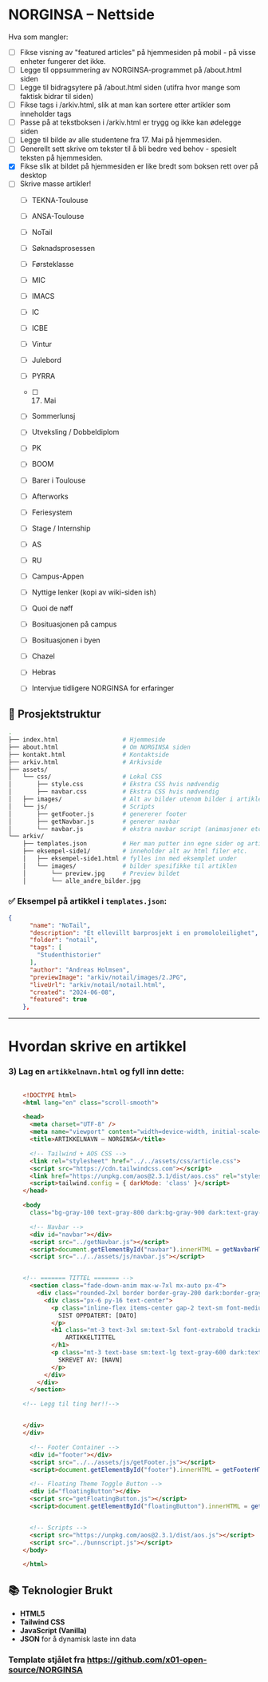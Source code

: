 
# NORGINSA – Nettside

Hva som mangler:

- [ ] Fikse visning av "featured articles" på hjemmesiden på mobil - på visse enheter fungerer det ikke.
- [ ] Legge til oppsummering av NORGINSA-programmet på /about.html siden
- [ ] Legge til bidragsytere på /about.html siden (utifra hvor mange som faktisk bidrar til siden)
- [ ] Fikse tags i /arkiv.html, slik at man kan sortere etter artikler som inneholder tags
- [ ] Passe på at tekstboksen i /arkiv.html er trygg og ikke kan ødelegge siden
- [ ] Legge til bilde av alle studentene fra 17. Mai på hjemmesiden.
- [ ] Generellt sett skrive om tekster til å bli bedre ved behov - spesielt teksten på hjemmesiden.
- [X] Fikse slik at bildet på hjemmesiden er like bredt som boksen rett over på desktop
- [ ] Skrive masse artikler!
    - [ ] TEKNA-Toulouse
    - [ ] ANSA-Toulouse
    - [ ] NoTail
    - [ ] Søknadsprosessen
    - [ ] Førsteklasse
    - [ ] MIC
    - [ ] IMACS
    - [ ] IC
    - [ ] ICBE
    - [ ] Vintur
    - [ ] Julebord
    - [ ] PYRRA
    - [ ] 17. Mai
    - [ ] Sommerlunsj
    - [ ] Utveksling / Dobbeldiplom
    - [ ] PK
    - [ ] BOOM
    - [ ] Barer i Toulouse
    - [ ] Afterworks
    - [ ] Feriesystem
    - [ ] Stage / Internship
    - [ ] AS
    - [ ] RU
    - [ ] Campus-Appen
    - [ ] Nyttige lenker (kopi av wiki-siden ish)
    - [ ] Quoi de nøff
    - [ ] Bosituasjonen på campus
    - [ ] Bosituasjonen i byen
    - [ ] Chazel
    - [ ] Hebras
    - [ ] Intervjue tidligere NORGINSA for erfaringer


## 🧱 Prosjektstruktur

```bash
.
├── index.html                  # Hjemmeside
├── about.html                  # Om NORGINSA siden
├── kontakt.html                # Kontaktside
├── arkiv.html                  # Arkivside
├── assets/
│   └── css/                    # Lokal CSS
│       ├── style.css           # Ekstra CSS hvis nødvendig
│       ├── navbar.css          # Ekstra CSS hvis nødvendig
│   ├── images/                 # Alt av bilder utenom bilder i artikler
│   └── js/                     # Scripts
│       ├── getFooter.js        # genererer footer
│       ├── getNavbar.js        # generer navbar
│       └── navbar.js           # ekstra navbar script (animasjoner etc.)
└── arkiv/
    ├── templates.json          # Her man putter inn egne sider og artikler
    ├── eksempel-side1/         # inneholder alt av html filer etc.
    │   ├── eksempel-side1.html # fylles inn med eksemplet under
    │   └── images/             # bilder spesifikke til artiklen
    │       └── preview.jpg     # Preview bildet
    │       └── alle_andre_bilder.jpg
````

### ✅ Eksempel på artikkel i  `templates.json`:

```json
{
      "name": "NoTail",
      "description": "Et ellevillt barprosjekt i en promololeilighet",
      "folder": "notail",
      "tags": [
        "Studenthistorier"
      ],
      "author": "Andreas Holmsen",
      "previewImage": "arkiv/notail/images/2.JPG",
      "liveUrl": "arkiv/notail/notail.html",
      "created": "2024-06-08",
      "featured": true
    },
```
---

# Hvordan skrive en artikkel


### 3) Lag en `artikkelnavn.html` og fyll inn dette:



```html

    <!DOCTYPE html>
    <html lang="en" class="scroll-smooth">

    <head>
      <meta charset="UTF-8" />
      <meta name="viewport" content="width=device-width, initial-scale=1" />
      <title>ARTIKKELNAVN – NORGINSA</title>

      <!-- Tailwind + AOS CSS -->
      <link rel="stylesheet" href="../../assets/css/article.css">
      <script src="https://cdn.tailwindcss.com"></script>
      <link href="https://unpkg.com/aos@2.3.1/dist/aos.css" rel="stylesheet" />
      <script>tailwind.config = { darkMode: 'class' }</script>
    </head>

    <body
      class="bg-gray-100 text-gray-800 dark:bg-gray-900 dark:text-gray-100 transition-colors duration-300 relative font-sans">

      <!-- Navbar -->
      <div id="navbar"></div>
      <script src="../getNavbar.js"></script>
      <script>document.getElementById("navbar").innerHTML = getNavbarHTML();</script>
      <script src="../../assets/js/navbar.js"></script>


    <!-- ======= TITTEL ======= -->
      <section class="fade-down-anim max-w-7xl mx-auto px-4">
        <div class="rounded-2xl border border-gray-200 dark:border-gray-800 bg-gray-50 dark:bg-gray-800">
          <div class="px-6 py-16 text-center">
            <p class="inline-flex items-center gap-2 text-sm font-medium text-red-600 dark:text-red-400">
              SIST OPPDATERT: [DATO]
            </p>
            <h1 class="mt-3 text-3xl sm:text-5xl font-extrabold tracking-tight">
                ARTIKKELTITTEL
            </h1>
            <p class="mt-3 text-base sm:text-lg text-gray-600 dark:text-gray-300">
              SKREVET AV: [NAVN]  
            </p>
          </div>
        </div>
      </section>

    <!-- Legg til ting her!!-->


    </div>
    </div>

      <!-- Footer Container -->
      <div id="footer"></div>
      <script src="../../assets/js/getFooter.js"></script>
      <script>document.getElementById("footer").innerHTML = getFooterHTML();</script>

      <!-- Floating Theme Toggle Button -->
      <div id="floatingButton"></div>
      <script src="getFloatingButton.js"></script>
      <script>document.getElementById("floatingButton").innerHTML = getFloatingButton();</script>


      <!-- Scripts -->
      <script src="https://unpkg.com/aos@2.3.1/dist/aos.js"></script>
      <script src="../bunnscript.js"></script>
    </body>

    </html>
```



## 📚 Teknologier Brukt

* **HTML5**
* **Tailwind CSS**
* **JavaScript (Vanilla)**
* **JSON** for å dynamisk laste inn data


### Template stjålet fra https://github.com/x01-open-source/NORGINSA
